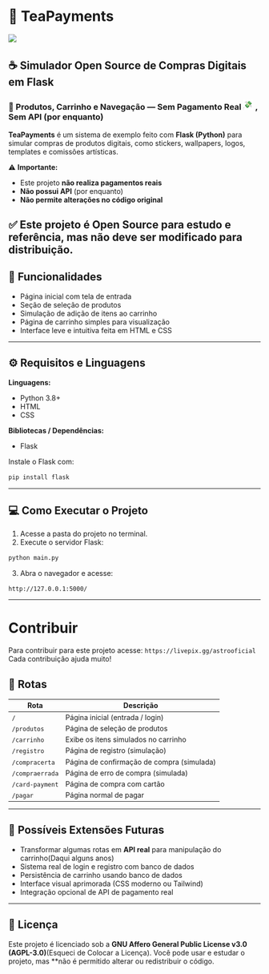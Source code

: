 
# 🍵 TeaPayments
[![](https://jitpack.io/v/PerfectTeaBR/TeaPayments.svg)](https://jitpack.io/#PerfectTeaBR/TeaPayments)
## ☕ Simulador Open Source de Compras Digitais em Flask  
### 🛒 Produtos, Carrinho e Navegação — Sem Pagamento Real <img src="💸.png" wdith="20" height="20"> , Sem API (por enquanto)

**TeaPayments** é um sistema de exemplo feito com **Flask (Python)** para simular compras de produtos digitais, como stickers, wallpapers, logos, templates e comissões artísticas.  

⚠️ **Importante:**  
- Este projeto **não realiza pagamentos reais**  
- **Não possui API** (por enquanto)  
- **Não permite alterações no código original**  

✅ Este projeto é **Open Source** para estudo e referência, mas não deve ser modificado para distribuição.
---

## 🚀 Funcionalidades

- Página inicial com tela de entrada  
- Seção de seleção de produtos  
- Simulação de adição de itens ao carrinho  
- Página de carrinho simples para visualização  
- Interface leve e intuitiva feita em HTML e CSS  

---

## ⚙️ Requisitos e Linguagens

**Linguagens:**  
- Python 3.8+  
- HTML  
- CSS  

**Bibliotecas / Dependências:**  
- Flask  

Instale o Flask com:

```bash
pip install flask
````

---

## 💻 Como Executar o Projeto

1. Acesse a pasta do projeto no terminal.
2. Execute o servidor Flask:

```bash
python main.py
```

3. Abra o navegador e acesse:

```
http://127.0.0.1:5000/
```

---
# Contribuir
Para contribuir para este projeto acesse: `https://livepix.gg/astrooficial`
Cada contribuição ajuda muito!

## 📄 Rotas

| Rota            | Descrição                                  |
| --------------- | ------------------------------------------ |
| `/`             | Página inicial (entrada / login)           |
| `/produtos`     | Página de seleção de produtos              |
| `/carrinho`     | Exibe os itens simulados no carrinho       |
| `/registro`     | Página de registro (simulação)             |
| `/compracerta`  | Página de confirmação de compra (simulada) |
| `/compraerrada` | Página de erro de compra (simulada)        |
| `/card-payment` | Página de compra com cartão                |
| `/pagar`        | Página normal de pagar                     |

---

## 🧠 Possíveis Extensões Futuras

* Transformar algumas rotas em **API real** para manipulação do carrinho(Daqui alguns anos)
* Sistema real de login e registro com banco de dados
* Persistência de carrinho usando banco de dados
* Interface visual aprimorada (CSS moderno ou Tailwind)
* Integração opcional de API de pagamento real

---

## 🧾 Licença

Este projeto é licenciado sob a **GNU Affero General Public License v3.0 (AGPL-3.0)**(Esqueci de Colocar a Licença).
Você pode usar e estudar o projeto, mas **não é permitido alterar ou redistribuir o código.












